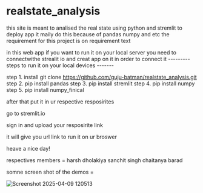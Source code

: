 # realstate_analysis
this site is meant to analised the real state using python and stremlit to deploy app it maily do this because of pandas numpy and etc
the requirement for this project is on requirement text


in this web app if you want  to run it on your local server you need to connectwithe strealit io
and creat app on it in order to connect it
--------- steps to run it on your local devices -------

step 1. install git clone https://github.com/guju-batman/realstate_analysis.git
step 2. pip install pandas
step 3. pip install stremlit
step 4. pip install numpy
step 5. pip install numpy_finical

after that put it in ur respective resposirites

go to stremlit.io 

sign in and upload your resposirite link 

it will give you url link to run it on ur broswer 


heave a nice day!

respectives members = harsh dholakiya
sanchit singh 
chaitanya barad

somne screen shot of the demos =


![Screenshot 2025-04-09 120513](https://github.com/user-attachments/assets/cbd9be21-e562-4dc1-ad3b-ab39bf273353)

